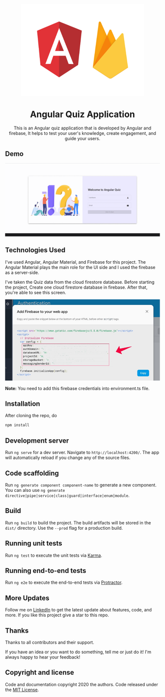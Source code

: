 <p align="center">
    <img src="https://raw.githubusercontent.com/Manojkumar8497/Angular-Quiz-App/master/src/assets/img/angular_firebase.png" alt="Logo" width=400 height=300>

  <h1 align="center">Angular Quiz Application</h1>
  <p align="center">This is an Angular quiz application that is developed by Angular and firebase, It helps to test your user's knowledge, create engagement, and guide your users.</p>
</p>

## Demo

<p align="center">
  <img src="https://raw.githubusercontent.com/Manojkumar8497/Angular-Quiz-App/master/src/assets/img/Demo.gif"/>
</p>

## Technologies Used

I've used Angular, Angular Material, and Firebase for this project. The Angular Material plays the main role for the UI side and I used the firebase as a server-side. 

I've taken the Quiz data from the cloud firestore database. Before starting the project, Create one cloud firestore database in firebase. After that, you're able to see this screen.

<p align="center">
  <img src="https://raw.githubusercontent.com/Manojkumar8497/Angular-Quiz-App/master/src/assets/img/creds-firebase.jpg"/>
</p>

<b>Note:</b> You need to add this firebase credentials into environment.ts file.

## Installation

After cloning the repo, do
```bash
npm install
```

## Development server

Run `ng serve` for a dev server. Navigate to `http://localhost:4200/`. The app will automatically reload if you change any of the source files.

## Code scaffolding

Run `ng generate component component-name` to generate a new component. You can also use `ng generate directive|pipe|service|class|guard|interface|enum|module`.

## Build

Run `ng build` to build the project. The build artifacts will be stored in the `dist/` directory. Use the `--prod` flag for a production build.

## Running unit tests

Run `ng test` to execute the unit tests via [Karma](https://karma-runner.github.io).

## Running end-to-end tests

Run `ng e2e` to execute the end-to-end tests via [Protractor](http://www.protractortest.org/).

## More Updates

Follow me on [LinkedIn](https://www.linkedin.com/in/manoj-m8497/) to get the latest update about features, code, and more. If you like this project give a star to this repo.

## Thanks

Thanks to all contributors and their support.

If you have an idea or you want to do something, tell me or just do it!
I'm always happy to hear your feedback!

## Copyright and license

Code and documentation copyright 2020 the authors. Code released under the [MIT License](https://github.com/Manojkumar8497/Simple-JS-Quiz-App/blob/master/LICENSE).
